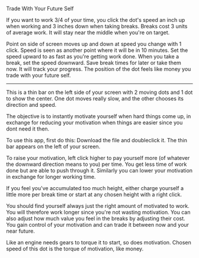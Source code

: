 Trade With Your Future Self

If you want to work 3/4 of your time, you click the dot's speed an inch up when working and 3 inches down when taking breaks. Breaks cost 3 units of average work. It will stay near the middle when you're on target.

Point on side of screen moves up and down at speed you change with 1 click. Speed is seen as another point where it will be in 10 minutes. Set the speed upward to as fast as you're getting work done. When you take a break, set the speed downward. Save break times for later or take them now. It will track your progress. The position of the dot feels like money you trade with your future self.

----

This is a thin bar on the left side of your screen with 2 moving dots and 1 dot to show the center. One dot moves really slow, and the other chooses its direction and speed.

The objective is to instantly motivate yourself when hard things come up, in exchange for reducing your motivation when things are easier since you dont need it then.

To use this app, first do this: Download the file and doubleclick it. The thin bar appears on the left of your screen.

To raise your motivation, left click higher to pay yourself more (of whatever the downward direction means to you) per time. You get less time of work done but are able to push through it. Similarly you can lower your motivation in exchange for longer working time.

If you feel you've accumulated too much height, either charge yourself a little more per break time or start at any chosen height with a right click.

You should find yourself always just the right amount of motivated to work. You will therefore work longer since you're not wasting motivation. You can also adjust how much value you feel in the breaks by adjusting their cost. You gain control of your motivation and can trade it between now and your near future.

Like an engine needs gears to torque it to start, so does motivation. Chosen speed of this dot is the torque of motivation, like money.
